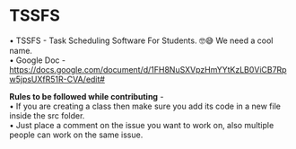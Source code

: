 # TSSFS

• TSSFS - Task Scheduling Software For Students. 🤓😅 We need a cool name.<br/>
• Google Doc - https://docs.google.com/document/d/1FH8NuSXVpzHmYYtKzLB0ViCB7Rpw5jpsUXfR51R-CVA/edit#<br/>

**Rules to be followed while contributing** -<br/>
• If you are creating a class then make sure you add its code in a new file inside the src folder.<br/>
• Just place a comment on the issue you want to work on, also multiple people can work on the same issue.
